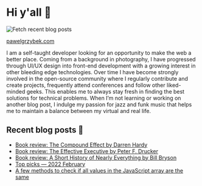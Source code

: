 # Hi y'all 👋

![Fetch recent blog posts](https://github.com/pawelgrzybek/pawelgrzybek/workflows/Fetch%20recent%20blog%20posts/badge.svg)

[pawelgrzybek.com](https://pawelgrzybek.com)

I am a self-taught developer looking for an opportunity to make the web a better place. Coming from a background in photography, I have progressed through UI/UX design into front-end development with a growing interest in other bleeding edge technologies. Over time I have become strongly involved in the open-source community where I regularly contribute and create projects, frequently attend conferences and follow other liked-minded geeks. This enables me to always stay fresh in finding the best solutions for technical problems. When I’m not learning or working on another blog post, I indulge my passion for jazz and funk music that helps me to maintain a balance between my virtual and real life.

## Recent blog posts 📝

<!-- FEED-START -->
- [Book review: The Compound Effect by Darren Hardy](https://pawelgrzybek.com/book-review-the-compound-effect-by-darren-hardy/)
- [Book review: The Effective Executive by Peter F. Drucker](https://pawelgrzybek.com/book-review-the-effective-executive-by-peter-f-drucker/)
- [Book review: A Short History of Nearly Everything by Bill Bryson](https://pawelgrzybek.com/book-review-a-short-history-of-nearly-everything-by-bill-bryson/)
- [Top picks — 2022 February](https://pawelgrzybek.com/top-picks-2022-february/)
- [A few methods to check if all values in the JavaScript array are the same](https://pawelgrzybek.com/a-few-methods-to-check-if-all-values-in-the-javascript-array-are-the-same/)
<!-- FEED-END -->